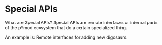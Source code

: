# Special APIs

What are Special APIs? Special APIs are remote interfaces or internal parts of the pYmod ecosystem that do a certain specialized thing.

An example is: Remote interfaces for adding new digosaurs.
